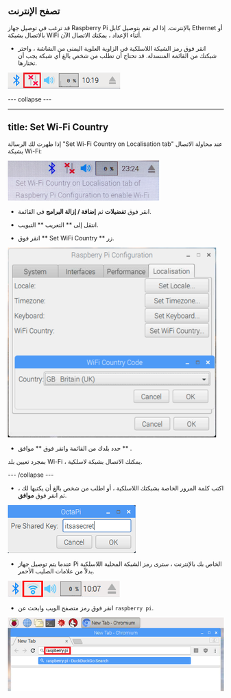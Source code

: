 ## تصفح الإنترنت

قد ترغب في توصيل جهاز Raspberry Pi بالإنترنت. إذا لم تقم بتوصيل كابل Ethernet أو بالاتصال بشبكة WiFi أثناء الإعداد ، يمكنك الاتصال الآن.

+ انقر فوق رمز الشبكة اللاسلكية في الزاوية العلوية اليمنى من الشاشة ، واختر شبكتك من القائمة المنسدلة. قد تحتاج أن تطلب من شخص بالغ أي شبكة يجب أن تختارها.

![لا يوجد شبكة لاسلكية ](images/no-wifi.png)

\--- collapse \---

* * *

## title: Set Wi-Fi Country

إذا ظهرت لك الرسالة "Set Wi-Fi Country on Localisation tab" عند محاولة الاتصال بشبكة Wi-Fi:

![قم بتهيئة البلد للشبكة اللاسلكية](images/pi-set-wifi-country.png)

+ انقر فوق **تفضيلات** ثم **إضافة / إزالة البرامج** في القائمة.

+ انتقل إلى ** التعريب ** التبويب.

+ انقر فوق ** Set WiFi Country ** زر.

![اختر الدولة للشبكة اللاسلكية](images/pi-select-wifi-country.png)

+ حدد بلدك من القائمة وانقر فوق ** موافق ** .

بمجرد تعيين بلد Wi-Fi ، يمكنك الاتصال بشبكة لاسلكية.

\--- /collapse \---

+ اكتب كلمة المرور الخاصة بشبكتك اللاسلكية ، أو اطلب من شخص بالغ أن يكتبها لك ، ثم انقر فوق **موافق**.

![اكتب كلمة المرور](images/type-password.png)

+ عندما يتم توصيل جهاز Pi الخاص بك بالإنترنت ، سترى رمز الشبكة المحلية اللاسلكية بدلاً من علامات الصليب الأحمر.

![لقطة الشاشة](images/pi-wifi.png)

+ انقر فوق رمز متصفح الويب وابحث عن `raspberry pi`.

![لقطة الشاشة](images/pi-browser.png)